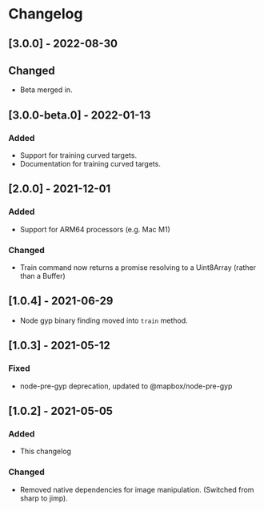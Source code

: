 # Changelog

## [3.0.0] - 2022-08-30

## Changed

- Beta merged in.

## [3.0.0-beta.0] - 2022-01-13

### Added

- Support for training curved targets.
- Documentation for training curved targets.

## [2.0.0] - 2021-12-01

### Added

- Support for ARM64 processors (e.g. Mac M1)

### Changed

- Train command now returns a promise resolving to a Uint8Array (rather than a Buffer)

## [1.0.4] - 2021-06-29

- Node gyp binary finding moved into `train` method.

## [1.0.3] - 2021-05-12

### Fixed

- node-pre-gyp deprecation, updated to @mapbox/node-pre-gyp

## [1.0.2] - 2021-05-05

### Added

- This changelog

### Changed

- Removed native dependencies for image manipulation. (Switched from sharp to jimp).

